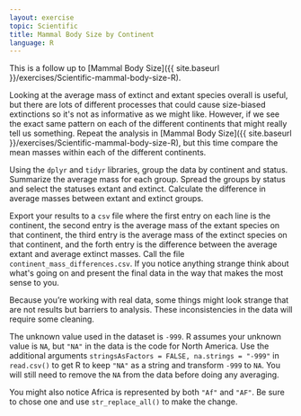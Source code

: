```yaml
---
layout: exercise
topic: Scientific
title: Mammal Body Size by Continent
language: R
---
```


This is a follow up to
[Mammal Body Size]({{ site.baseurl }}/exercises/Scientific-mammal-body-size-R).

Looking at the average mass of extinct and extant species overall is useful, but
there are lots of different processes that could cause size-biased extinctions
so it's not as informative as we might like.  However, if we see the exact same
pattern on each of the different continents that might really tell us
something. Repeat the analysis in
[Mammal Body Size]({{ site.baseurl }}/exercises/Scientific-mammal-body-size-R), but this time compare the mean masses within each of the different continents.

Using the `dplyr` and `tidyr` libraries, group the data by continent and status. 
Summarize the average mass for each group. Spread the groups by status and select the statuses extant and extinct. Calculate the difference in average 
masses between extant and extinct groups. 

Export your results to a `csv` file where the first entry on each line is the 
continent, the second entry is the average mass of the extant species on that 
continent, the third entry is the average mass of the extinct species on that 
continent, and the forth entry is the difference between the average extant and 
average extinct masses. Call the file `continent_mass_differences.csv`. If you 
notice anything strange think about what's going on and present the final data 
in the way that makes the most sense to you.

Because you’re working with real data, some things might look strange that are
not results but barriers to analysis. These inconsistencies in the data will 
require some cleaning. 

The unknown value used in the dataset is `-999`. R assumes your unknown value is 
`NA`, but `"NA"` in the data is the code for North America. 
Use the additional arguments `stringsAsFactors = FALSE, na.strings = "-999"` in 
`read.csv()` to get R to keep `"NA"` as a string and transform `-999` to `NA`. You will still need to remove the `NA` from the data before doing any averaging. 

You might also notice Africa is represented by both `"Af"` and `"AF"`. Be sure 
to chose one and use `str_replace_all()` to make the change.

